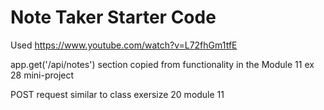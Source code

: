 # Note Taker Starter Code

Used https://www.youtube.com/watch?v=L72fhGm1tfE


app.get('/api/notes') section copied from functionality in the Module 11 ex 28 mini-project

POST request similar to class exersize 20 module 11
